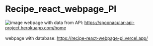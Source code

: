 # Recipe_react_webpage_PI
![image](https://user-images.githubusercontent.com/97799318/188192571-dc0ed7b4-41bc-446a-b1aa-60d492b054c4.png)
webpage with data from API:
https://spoonacular-api-project.herokuapp.com/home
<br>
<br>
webpage with database:
https://recipe-react-webpage-pi.vercel.app/
